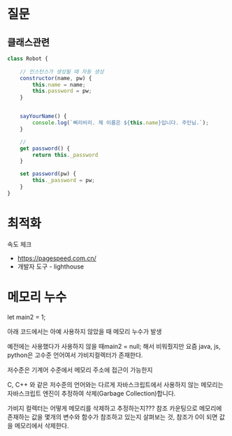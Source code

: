 # 질문

## 클래스관련

```js
class Robot {
    
    // 인스턴스가 생성될 때 자동 생성
    constructor(name, pw) {
        this.name = name;
        this.password = pw;
    }


    sayYourName() {
        console.log(`삐리비리. 제 이름은 ${this.name}입니다. 주인님.`);
    }

    // 
    get password() {
        return this._password
    }

    set password(pw) {
        this._password = pw;
    }
}

```

# 최적화

속도 체크 
- https://pagespeed.com.cn/
- 개발자 도구 - lighthouse



# 메모리 누수

let main2 = 1;

아래 코드에서는 아예 사용하지 않았을 때 메모리 누수가 발생

예전에는 사용했다가 사용하지 않을 때main2 = null; 해서 비워줬지만 요즘 java, js, python은 고수준 언어여서 가비지컬렉터가 존재한다.

저수준은 기계어 수준에서 메모리 주소에 접근이 가능한지

C, C++ 와 같은 저수준의 언어와는 다르게 자바스크립트에서 사용하지 않는 메모리는 자바스크립트 엔진이 추정하여 삭제(Garbage Collection)합니다. 

가비지 컬렉터는 어떻게 메모리를 삭제하고 추정하는지???
참조 카운팅으로 메모리에 존재하는 값을 몇개의 변수와 함수가 참조하고 있는지 살펴보는 것, 참조가 0이 되면 값을 메모리에서 삭제한다.

